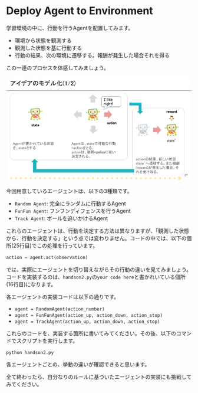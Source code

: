 # Deploy Agent to Environment

学習環境の中に、行動を行うAgentを配置してみます。

* 環境から状態を観測する
* 観測した状態を基に行動する
* 行動の結果、次の環境に遷移する。報酬が発生した場合それを得る

この一連のプロセスを体感してみましょう。

![start_openai_gym_env](./img/TechCircle18_OpenAI_Gym_27.png)

今回用意しているエージェントは、以下の3種類です。

* `Random Agent`: 完全にランダムに行動するAgent
* `FunFun Agent`: フンフンディフェンスを行うAgent
* `Track Agent`: ボールを追いかけるAgent

これらのエージェントは、行動を決定する方法は異なりますが、「観測した状態から、行動を決定する」という点では変わりません。コードの中では、以下の個所(25行目)でこの処理を行っています。

```python
action = agent.act(observation)
```

では、実際にエージェントを切り替えながらその行動の違いを見てみましょう。  
コードを実装するのは、`handson2.py`の`your code here`と書かれいている個所(16行目)になります。

各エージェントの実装コードは以下の通りです。

* `agent = RandomAgent(action_number)`
* `agent = FunFunAgent(action_up, action_down, action_stop)`
* `agent = TrackAgent(action_up, action_down, action_stop)`

これらのコードを、実装する箇所に書いてみてください。その後、以下のコマンドでスクリプトを実行します。

```
python handson2.py
```

各エージェントごとの、挙動の違いが確認できると思います。

全て終わったら、自分なりのルールに基づいたエージェントの実装にも挑戦してみてください。


